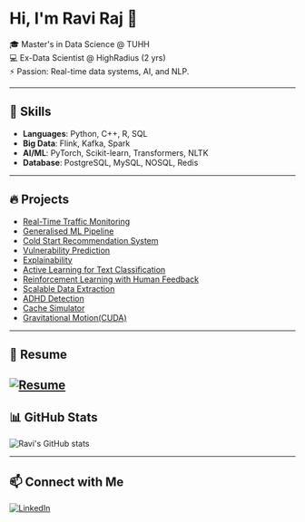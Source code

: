 # Hi, I'm Ravi Raj 👋  

🎓 Master's in Data Science @ TUHH  
💻 Ex-Data Scientist @ HighRadius (2 yrs)  
⚡ Passion: Real-time data systems, AI, and NLP.

---
## 🚀 Skills
- **Languages**: Python, C++, R, SQL  
- **Big Data**: Flink, Kafka, Spark  
- **AI/ML**: PyTorch, Scikit-learn, Transformers, NLTK  
- **Database**: PostgreSQL, MySQL, NOSQL, Redis

---
## 🔥 Projects
- [Real-Time Traffic Monitoring](https://github.com/4rajravi/Taxi-Dashboard)
- [Generalised ML Pipeline](https://github.com/4rajravi/Human-Centric-AI/tree/main/project01)
- [Cold Start Recommendation System](https://github.com/4rajravi/Human-Centric-AI/tree/main/project04)
- [Vulnerability Prediction](https://github.com/4rajravi/Vulnerability-Prediction) 
- [Explainability](https://github.com/4rajravi/Human-Centric-AI/tree/main/project03)
- [Active Learning for Text Classification](https://github.com/4rajravi/Human-Centric-AI/tree/main/project02)
- [Reinforcement Learning with Human Feedback](https://github.com/4rajravi/Human-Centric-AI/tree/main/project05)
- [Scalable Data Extraction](https://github.com/4rajravi/chef-treff_hackathon_2025)
- [ADHD Detection](https://github.com/4rajravi/ADHD-Detection)
- [Cache Simulator](https://github.com/4rajravi/Cache-Simulator)
- [Gravitational Motion(CUDA)](https://github.com/4rajravi/Physical-Model-Gravitational-Motion-cuda-)

---
## 📄 Resume
[![Resume](https://img.shields.io/badge/Resume-PDF-blue?style=flat&logo=adobeacrobat)](https://drive.google.com/file/d/1DpK7brLoF09dZdgJqbcbbH9KsyH8SmaB/view?usp=drive_link)
---

## 📊 GitHub Stats
![Ravi's GitHub stats](https://github-readme-stats.vercel.app/api?username=your-username&show_icons=true&theme=radical)  

---
## 📫 Connect with Me
[![LinkedIn](https://img.shields.io/badge/LinkedIn-blue?style=flat&logo=linkedin)](https://www.linkedin.com/in/ravi-r-0a440a193/)
